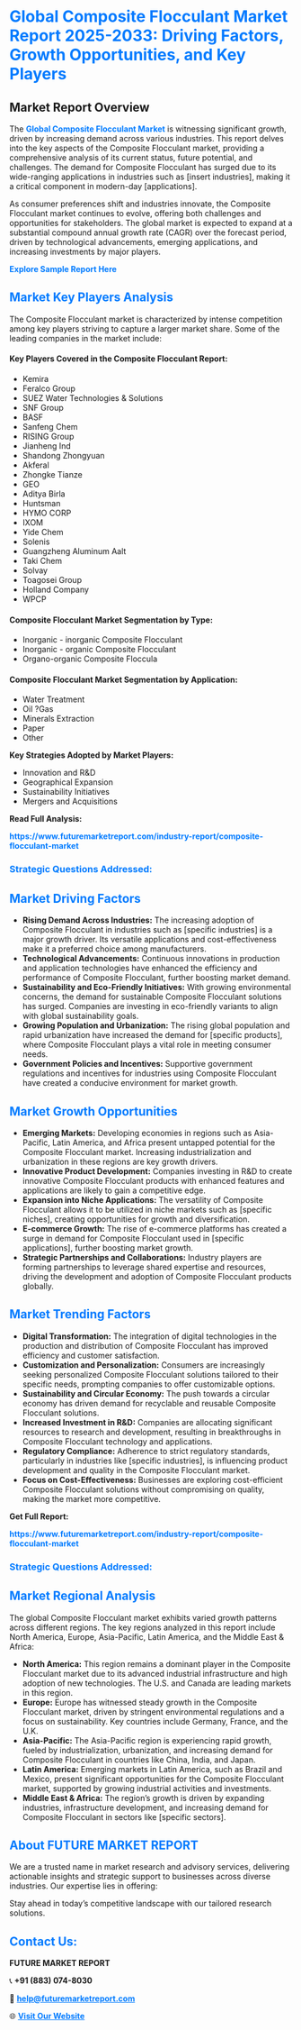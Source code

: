 <h1 style="color: #007BFF;">Global Composite Flocculant Market Report 2025-2033: Driving Factors, Growth Opportunities, and Key Players</h1>

<section id="overview">
<h2>Market Report Overview</h2>
<p>The <a href="https://www.futuremarketreport.com/industry-report/composite-flocculant-market" style="color: #007BFF; text-decoration: none;"><strong>Global Composite Flocculant Market</strong></a> is witnessing significant growth, driven by increasing demand across various industries. This report delves into the key aspects of the Composite Flocculant market, providing a comprehensive analysis of its current status, future potential, and challenges. The demand for Composite Flocculant has surged due to its wide-ranging applications in industries such as [insert industries], making it a critical component in modern-day [applications].</p>
<p>As consumer preferences shift and industries innovate, the Composite Flocculant market continues to evolve, offering both challenges and opportunities for stakeholders. The global market is expected to expand at a substantial compound annual growth rate (CAGR) over the forecast period, driven by technological advancements, emerging applications, and increasing investments by major players.</p>
</section>

<section id="overview">
<p><a href="https://www.futuremarketreport.com/request-sample/reportId=114976" style="color: #007BFF; text-decoration: none;"><strong>Explore Sample Report Here</strong></a></p>
</section>

<section id="key-players">
<h2 style="color: #007BFF;">Market Key Players Analysis</h2>
<p>The Composite Flocculant market is characterized by intense competition among key players striving to capture a larger market share. Some of the leading companies in the market include:</p>
<h4>Key Players Covered in the Composite Flocculant Report:</h4>
<ul><li>Kemira</li><li>Feralco Group</li><li>SUEZ Water Technologies &amp; Solutions</li><li>SNF Group</li><li>BASF</li><li>Sanfeng Chem</li><li>RISING Group</li><li>Jianheng Ind</li><li>Shandong Zhongyuan</li><li>Akferal</li><li>Zhongke Tianze</li><li>GEO</li><li>Aditya Birla</li><li>Huntsman</li><li>HYMO CORP</li><li>IXOM</li><li>Yide Chem</li><li>Solenis</li><li>Guangzheng Aluminum Aalt</li><li>Taki Chem</li><li>Solvay</li><li>Toagosei Group</li><li>Holland Company</li><li>WPCP</li></ul>
<h4>Composite Flocculant Market Segmentation by Type:</h4>
<ul><li>Inorganic - inorganic Composite Flocculant</li><li>Inorganic - organic Composite Flocculant</li><li>Organo-organic Composite Floccula</li></ul>

<h4>Composite Flocculant Market Segmentation by Application:</h4>
<ul><li>Water Treatment</li><li>Oil ?Gas</li><li>Minerals Extraction</li><li>Paper</li><li>Other</li></ul>
<p><strong>Key Strategies Adopted by Market Players:</strong></p>
<ul>
<li>Innovation and R&D</li>
<li>Geographical Expansion</li>
<li>Sustainability Initiatives</li>
<li>Mergers and Acquisitions</li>
</ul>
</section>

<section>
<p><strong>Read Full Analysis: </strong></p><a href="https://www.futuremarketreport.com/industry-report/composite-flocculant-market" style="color: #007BFF; text-decoration: none;"><strong>https://www.futuremarketreport.com/industry-report/composite-flocculant-market</strong></a>
<h3 style="color: #007BFF;">Strategic Questions Addressed:</h3>
</section>

<section id="driving-factors">
<h2 style="color: #007BFF;">Market Driving Factors</h2>
<ul>
<li><strong>Rising Demand Across Industries:</strong> The increasing adoption of Composite Flocculant in industries such as [specific industries] is a major growth driver. Its versatile applications and cost-effectiveness make it a preferred choice among manufacturers.</li>
<li><strong>Technological Advancements:</strong> Continuous innovations in production and application technologies have enhanced the efficiency and performance of Composite Flocculant, further boosting market demand.</li>
<li><strong>Sustainability and Eco-Friendly Initiatives:</strong> With growing environmental concerns, the demand for sustainable Composite Flocculant solutions has surged. Companies are investing in eco-friendly variants to align with global sustainability goals.</li>
<li><strong>Growing Population and Urbanization:</strong> The rising global population and rapid urbanization have increased the demand for [specific products], where Composite Flocculant plays a vital role in meeting consumer needs.</li>
<li><strong>Government Policies and Incentives:</strong> Supportive government regulations and incentives for industries using Composite Flocculant have created a conducive environment for market growth.</li>
</ul>
</section>

<section id="growth-opportunities">
<h2 style="color: #007BFF;">Market Growth Opportunities</h2>
<ul>
<li><strong>Emerging Markets:</strong> Developing economies in regions such as Asia-Pacific, Latin America, and Africa present untapped potential for the Composite Flocculant market. Increasing industrialization and urbanization in these regions are key growth drivers.</li>
<li><strong>Innovative Product Development:</strong> Companies investing in R&D to create innovative Composite Flocculant products with enhanced features and applications are likely to gain a competitive edge.</li>
<li><strong>Expansion into Niche Applications:</strong> The versatility of Composite Flocculant allows it to be utilized in niche markets such as [specific niches], creating opportunities for growth and diversification.</li>
<li><strong>E-commerce Growth:</strong> The rise of e-commerce platforms has created a surge in demand for Composite Flocculant used in [specific applications], further boosting market growth.</li>
<li><strong>Strategic Partnerships and Collaborations:</strong> Industry players are forming partnerships to leverage shared expertise and resources, driving the development and adoption of Composite Flocculant products globally.</li>
</ul>
</section>

<section id="trending-factors">
<h2 style="color: #007BFF;">Market Trending Factors</h2>
<ul>
<li><strong>Digital Transformation:</strong> The integration of digital technologies in the production and distribution of Composite Flocculant has improved efficiency and customer satisfaction.</li>
<li><strong>Customization and Personalization:</strong> Consumers are increasingly seeking personalized Composite Flocculant solutions tailored to their specific needs, prompting companies to offer customizable options.</li>
<li><strong>Sustainability and Circular Economy:</strong> The push towards a circular economy has driven demand for recyclable and reusable Composite Flocculant solutions.</li>
<li><strong>Increased Investment in R&D:</strong> Companies are allocating significant resources to research and development, resulting in breakthroughs in Composite Flocculant technology and applications.</li>
<li><strong>Regulatory Compliance:</strong> Adherence to strict regulatory standards, particularly in industries like [specific industries], is influencing product development and quality in the Composite Flocculant market.</li>
<li><strong>Focus on Cost-Effectiveness:</strong> Businesses are exploring cost-efficient Composite Flocculant solutions without compromising on quality, making the market more competitive.</li>
</ul>
</section>

<section>
<p><strong>Get Full Report: </strong></p><a href="https://www.futuremarketreport.com/industry-report/composite-flocculant-market" style="color: #007BFF; text-decoration: none;"><strong>https://www.futuremarketreport.com/industry-report/composite-flocculant-market</strong></a>
<h3 style="color: #007BFF;">Strategic Questions Addressed:</h3>
</section>


<section id="regional-analysis">
<h2 style="color: #007BFF;">Market Regional Analysis</h2>
<p>The global Composite Flocculant market exhibits varied growth patterns across different regions. The key regions analyzed in this report include North America, Europe, Asia-Pacific, Latin America, and the Middle East & Africa:</p>
<ul>
<li><strong>North America:</strong> This region remains a dominant player in the Composite Flocculant market due to its advanced industrial infrastructure and high adoption of new technologies. The U.S. and Canada are leading markets in this region.</li>
<li><strong>Europe:</strong> Europe has witnessed steady growth in the Composite Flocculant market, driven by stringent environmental regulations and a focus on sustainability. Key countries include Germany, France, and the U.K.</li>
<li><strong>Asia-Pacific:</strong> The Asia-Pacific region is experiencing rapid growth, fueled by industrialization, urbanization, and increasing demand for Composite Flocculant in countries like China, India, and Japan.</li>
<li><strong>Latin America:</strong> Emerging markets in Latin America, such as Brazil and Mexico, present significant opportunities for the Composite Flocculant market, supported by growing industrial activities and investments.</li>
<li><strong>Middle East & Africa:</strong> The region’s growth is driven by expanding industries, infrastructure development, and increasing demand for Composite Flocculant in sectors like [specific sectors].</li>
</ul>
</section>

<footer>
<h2 style="color: #007BFF;">About FUTURE MARKET REPORT</h2>
<p>We are a trusted name in market research and advisory services, delivering actionable insights and strategic support to businesses across diverse industries. Our expertise lies in offering:</p>

<p>Stay ahead in today’s competitive landscape with our tailored research solutions.</p>

<h2 style="color: #007BFF;">Contact Us:</h2>
<p><strong>FUTURE MARKET REPORT</strong></p>
<p>📞 <strong>+91 (883) 074-8030</strong></p>
<p>📧 <strong><a href="mailto:help@futuremarketreport.com" style="color: #007BFF;">help@futuremarketreport.com</a></strong></p>
<p>🌐 <strong><a href="https://www.futuremarketreport.com/" style="color: #007BFF;">Visit Our Website</a></strong></p>
</footer>